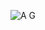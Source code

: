 ![A G](https://user-images.githubusercontent.com/113653315/200916732-da143b71-6dc3-4f66-a5b0-620dac8f5d62.png)
